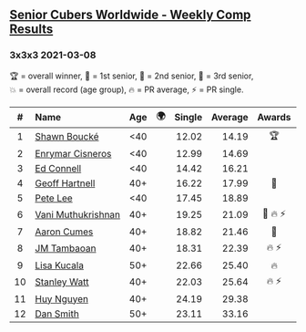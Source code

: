 <style>table {white-space: nowrap;}</style>
<link rel="stylesheet" type="text/css" href="/scw-comp/css/flags.css" />

## [Senior Cubers Worldwide - Weekly Comp Results](/scw-comp/results/)
### 3x3x3 2021-03-08

<span style="white-space: nowrap;">🏆 = overall winner</span>, <span style="white-space: nowrap;">🥇 = 1st senior</span>, <span style="white-space: nowrap;">🥈 = 2nd senior</span>, <span style="white-space: nowrap;">🥉 = 3rd senior</span>, <span style="white-space: nowrap;">💥 = overall record (age group)</span>, <span style="white-space: nowrap;">🔥 = PR average</span>, <span style="white-space: nowrap;">⚡ = PR single</span>.

| # | Name | Age | 🌍 | Single | Average | Awards | Solve 1 | Solve 2 | Solve 3 | Solve 4 | Solve 5 | Video |
| :--: | :-- | :--: | :--: | --: | --: | :--: | --: | --: | --: | --: | --: | :-- |
| 1 | [Shawn Boucké](../../persons/shawn_boucke/333.md) | <40 | <i class="flag flag-US" /> | 12.02 | 14.19 | 🏆 | 14.65 | 12.02 | DNF | 15.43 | 12.50 | [Desktop](https://www.facebook.com/events/286026952942446/permalink/288712906007184) / [Mobile](https://m.facebook.com/events/286026952942446?view=permalink&id=288712906007184) |
| 2 | [Enrymar Cisneros](../../persons/enrymar_cisneros/333.md) | <40 | <i class="flag flag-VE" /> | 12.99 | 14.69 |  | 12.99 | 14.52 | 14.84 | 16.16 | 14.71 | [Desktop](https://www.facebook.com/events/286026952942446/permalink/294504945427980) / [Mobile](https://m.facebook.com/events/286026952942446?view=permalink&id=294504945427980) |
| 3 | [Ed Connell](../../persons/ed_connell/333.md) | <40 | <i class="flag flag-IE" /> | 14.42 | 16.21 |  | 19.51 | 15.91 | 17.24 | 15.49 | 14.42 | [Desktop](https://www.facebook.com/events/286026952942446/permalink/292916068920201) / [Mobile](https://m.facebook.com/events/286026952942446?view=permalink&id=292916068920201) |
| 4 | [Geoff Hartnell](../../persons/geoff_hartnell/333.md) | 40+ | <i class="flag flag-GB" /> | 16.22 | 17.99 | 🥇 | 17.71 | 16.22 | 18.58 | 17.67 | 21.63 | [Desktop](https://www.facebook.com/events/286026952942446/permalink/294194355459039) / [Mobile](https://m.facebook.com/events/286026952942446?view=permalink&id=294194355459039) |
| 5 | [Pete Lee](../../persons/pete_lee/333.md) | <40 | <i class="flag flag-GB" /> | 17.45 | 18.89 |  | 17.45 | 17.63 | 21.80 | 18.86 | 20.19 | [Desktop](https://www.facebook.com/events/286026952942446/permalink/291670102378131) / [Mobile](https://m.facebook.com/events/286026952942446?view=permalink&id=291670102378131) |
| 6 | [Vani Muthukrishnan](../../persons/vani_muthukrishnan/333.md) | 40+ | <i class="flag flag-IN" /> | 19.25 | 21.09 | 🥈 🔥 ⚡ | 22.64 | 20.53 | 19.25 | 22.75 | 20.09 | [Desktop](https://www.facebook.com/events/286026952942446/permalink/288955459316262) / [Mobile](https://m.facebook.com/events/286026952942446?view=permalink&id=288955459316262) |
| 7 | [Aaron Cumes](../../persons/aaron_cumes/333.md) | 40+ | <i class="flag flag-GB" /> | 18.82 | 21.46 | 🥉 | 24.18 | 18.82 | 20.12 | 23.86 | 20.41 | [Desktop](https://www.facebook.com/events/286026952942446/permalink/287180049493803) / [Mobile](https://m.facebook.com/events/286026952942446?view=permalink&id=287180049493803) |
| 8 | [JM Tambaoan](../../persons/jm_tambaoan/333.md) | 40+ | <i class="flag flag-PH" /> | 18.31 | 22.39 | 🔥 ⚡ | 18.31 | 20.05 | 25.84 | 21.29 | 26.60 | [Desktop](https://www.facebook.com/siopao.special/videos/10208666072085741) / [Mobile](https://m.facebook.com/siopao.special/videos/10208666072085741) |
| 9 | [Lisa Kucala](../../persons/lisa_kucala/333.md) | 50+ | <i class="flag flag-US" /> | 22.66 | 25.40 | 🔥 | 25.45 | 25.66 | 29.72 | 25.10 | 22.66 | [Desktop](https://www.facebook.com/events/286026952942446/permalink/294391792105962) / [Mobile](https://m.facebook.com/events/286026952942446?view=permalink&id=294391792105962) |
| 10 | [Stanley Watt](../../persons/stanley_watt/333.md) | 40+ | <i class="flag flag-CA" /> | 22.03 | 25.64 | 🔥 ⚡ | 24.09 | 24.90 | 27.93 | 22.03 | 29.98 | [Desktop](https://www.facebook.com/742360944/videos/10158239765460945) / [Mobile](https://m.facebook.com/742360944/videos/10158239765460945) |
| 11 | [Huy Nguyen](../../persons/huy_nguyen/333.md) | 40+ | <i class="flag flag-CA" /> | 24.19 | 29.38 |  | 24.19 | 33.34 | 24.49 | 30.32 | 33.76 | [Desktop](https://www.facebook.com/events/286026952942446/permalink/287475479464260) / [Mobile](https://m.facebook.com/events/286026952942446?view=permalink&id=287475479464260) |
| 12 | [Dan Smith](../../persons/dan_smith/333.md) | 50+ | <i class="flag flag-US" /> | 23.11 | 33.16 |  | 31.48 | 33.88 | 34.95 | 34.13 | 23.11 | [Desktop](https://www.facebook.com/events/286026952942446/permalink/294539528757855) / [Mobile](https://m.facebook.com/events/286026952942446?view=permalink&id=294539528757855) |

<!-- Global site tag (gtag.js) - Google Analytics -->
<script async src="https://www.googletagmanager.com/gtag/js?id=UA-86348435-3"></script>
<script>window.dataLayer = window.dataLayer || []; function gtag() {dataLayer.push(arguments);} gtag('js', new Date()); gtag('config', 'UA-86348435-3');</script>
